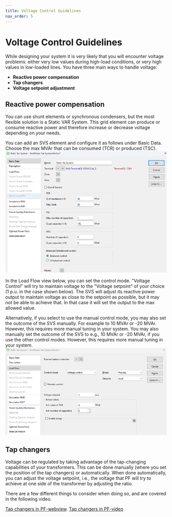 ```yaml
---
title: Voltage Control Guidelines
nav_order: 5
---
```


# Voltage Control Guidelines

While designing your system it is very likely that you will encounter voltage problems: either very low values during high-load conditions, or very high values in low-loaded lines. You have three main ways to handle voltage:

- **Reactive power compensation**
- **Tap changers**
- **Voltage setpoint adjustment**

## Reactive power compensation

You can use shunt elements or synchronous condensers, but the most flexible solution is a Static VAR System. This grid element can produce or consume reactive power and therefore increase or decrease voltage depending on your needs.

You can add an SVS element and configure it as follows under Basic Data. Choose the max MVAr that can be consumed (TCR) or produced (TSC). 
![Voltage Control](./images/SVS1.png)

In the Load Flow view below, you can set the control mode. "Voltage Control" will try to maintain voltage to the "Voltage setpoint" of your choice (1 p.u. in the case shown below). The SVS will adjust its reactive power output to maintain voltage as close to the setpoint as possible, but it may not be able to achieve that. In that case it will set the output to the max allowed value.

Alternatively, if you select to use the manual control mode, you may also set the outcome of the SVS manually. For example to 10 MVAr or -20 MVAr. However, this requires more manual tuning in your system.
You may also manually set the outcome of the SVS to e.g., 10 MVAr or -20 MVAr, if you use the other control modes. However, this requires more manual tuning in your system.
![Voltage Control](./images/SVS2.png)

## Tap changers

Voltage can be regulated by taking advantage of the tap-changing capabilities of your transformers. This can be done manually (where you set the position of the tap changers) or automatically. When done automatically, you can adjust the voltage setpoint, i.e., the voltage that PF will try to achieve at one side of the transformer by adjusting the ratio.

There are a few different things to consider when doing so, and are covered in the following video.

[Tap changers in PF-webview](https://panopto.dtu.dk/Panopto/Pages/Viewer.aspx?id=42b74e14-6ff4-4826-b02e-b31b00a6b5fe).
[Tap changers in PF-video](https://panopto.dtu.dk/Panopto/Content/Sessions2/0bac5df6-e6b6-4d85-a615-b31b00a6b5f5/42b74e14-6ff4-4826-b02e-b31b00a6b5fe-e8469458-167a-4734-91e0-b31b00aa0932.mp4?invocationId=fb4a64df-e98e-f011-8fff-f1aec7d4dd15)